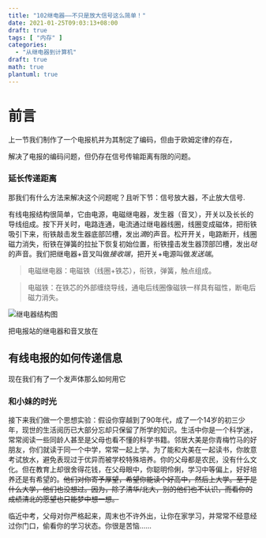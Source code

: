 ```yaml
---
title: "102继电器——不只是放大信号这么简单！"
date: 2021-01-25T09:03:13+08:00
draft: true
tags: [ "内存" ]
categories:
  - "从继电器到计算机"
draft: true
math: true
plantuml: true
---
```


# 前言
上一节我们制作了一个电报机并为其制定了编码，但由于欧姆定律的存在，

解决了电报的编码问题，但仍存在信号传输距离有限的问题。


### 延长传递距离

那我们有什么方法来解决这个问题呢？且听下节：信号放大器，不止放大信号.

有线电报结构很简单，它由电源，电磁继电器，发生器（音叉），开关以及长长的导线组成。按下开关时，电路连通，电流通过继电器线圈，线圈变成磁体，把衔铁吸引下来，衔铁敲击发生器底部凹槽，发出*滴*的声音。松开开关，电路断开，线圈磁力消失，衔铁在弹簧的拉扯下恢复初始位置，衔铁撞击发生器顶部凹槽，发出*哒*的声音。我们把继电器+音叉叫做*接收端*，把开关+电源叫做*发送端*。

> 电磁继电器：电磁铁（线圈+铁芯），衔铁，弹簧，触点组成。

> 电磁铁：在铁芯的外部缠绕导线，通电后线圈像磁铁一样具有磁性，断电后磁力消失。

![继电器结构图](https://res.weread.qq.com/wrepub/epub_33381009_63)

把电报站的继电器和音叉放在

## 有线电报的如何传递信息
现在我们有了一个发声体那么如何用它


### 和小妹的时光
接下来我们做一个思想实验：假设你穿越到了90年代，成了一个14岁的初三少年，现世的生活阅历已大部分忘却只保留了所学的知识。生活中你是一个科学迷，常常阅读一些同龄人甚至是父母也看不懂的科学书籍。邻居大美是你青梅竹马的好朋友，你们就读于同一个中学，常常一起上学。为了能和大美在一起读书，你故意考试放水，避免表现过于优异而被学校特殊培养。你的父母都是农民，没有什么文化。但在教育上却很舍得花钱，在父母眼中，你聪明伶俐，学习中等偏上，好好培养还是有希望的。~~他们对你寄予厚望，希望你能读个好高中，然后上大学。至于是什么大学，他们也没想过。因为，除了清华/北大，别的他们也不认识，而看你的成绩清北的愿望也只能梦中想一想。~~

临近中考，父母对你严格起来，周末也不许外出，让你在家学习，并常常不经意经过你门口，偷看你的学习状态。你很是苦恼……
